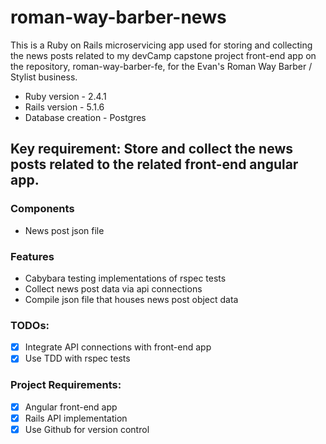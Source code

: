# roman-way-barber-news

This is a Ruby on Rails microservicing app used for storing and collecting the news posts related to my devCamp capstone project front-end app on the repository, roman-way-barber-fe, for the Evan's Roman Way Barber / Stylist business.

* Ruby version - 2.4.1
* Rails version - 5.1.6
* Database creation - Postgres


## Key requirement: Store and collect the news posts related to the related front-end angular app.

### Components
- News post json file

### Features
- Cabybara testing implementations of rspec tests
- Collect news post data via api connections
- Compile json file that houses news post object data

### TODOs:
- [x] Integrate API connections with front-end app
- [x] Use TDD with rspec tests

### Project Requirements:
- [x] Angular front-end app
- [x] Rails API implementation
- [x] Use Github for version control